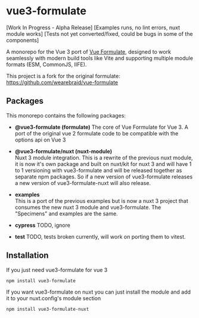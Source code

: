 # vue3-formulate

[Work In Progress - Alpha Release]
[Examples runs, no lint errors, nuxt module works]
[Tests not yet converted/fixed, could be bugs in some of the components]

A monorepo for the Vue 3 port of [Vue Formulate](https://vueformulate.com/), designed to work seamlessly with modern build tools like Vite and supporting multiple module formats (ESM, CommonJS, IIFE).

This project is a fork for the original formulate: https://github.com/wearebraid/vue-formulate

## Packages

This monorepo contains the following packages:

- **@vue3-formulate (formulate)**
  The core of Vue Formulate for Vue 3. A port of the original vue 2 formulate code to be compatible with the options api on Vue 3

- **@vue3-formulate/nuxt (nuxt-module)**  
  Nuxt 3 module integration. This is a rewrite of the previous nuxt module, it is 
  now it's own package and built on nuxt/kit for nuxt 3 and will have 1 to 1 versioning with vue3-formulate and will be released together
  as separate npm packages.  So if a new version of vue3-formulate releases a new version of vue3-formulate-nuxt will also release.

- **examples**  
  This is a port of the previous examples but is now a nuxt 3 project that consumes the new nuxt 3 module and vue3-formulate.
  The "Specimens" and examples are the same.

- **cypress**
  TODO, ignore

- **test**
  TODO, tests broken currently, will work on porting them to vitest.

## Installation

If you just need vue3-formulate for vue 3

```
npm install vue3-formulate
````

If you want vue3-formulate on nuxt you can just install the module
and add it to your nuxt.config's module section

```
npm install vue3-formulate-nuxt
```
